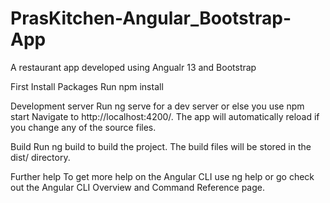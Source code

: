 # PrasKitchen-Angular_Bootstrap-App
 A restaurant app developed using Angualr 13 and Bootstrap
 
First Install Packages
Run npm install

Development server
Run ng serve for a dev server or else you use npm start  Navigate to http://localhost:4200/. The app will automatically reload if you change any of the source files.

Build
Run ng build to build the project. The build files will be stored in the dist/ directory.

Further help
To get more help on the Angular CLI use ng help or go check out the Angular CLI Overview and Command Reference page.
